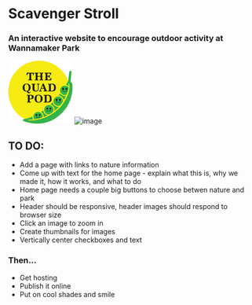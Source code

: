 # Scavenger Stroll

### An interactive website to encourage outdoor activity at Wannamaker Park

![image](./images/quadpod.png)
![image](./images/IMG_5435.JPG)

## TO DO:

- Add a page with links to nature information
- Come up with text for the home page - explain what this is, why we made it, how it works, and what to do
- Home page needs a couple big buttons to choose betwen nature and park
- Header should be responsive, header images should respond to browser size
- Click an image to zoom in
- Create thumbnails for images
- Vertically center checkboxes and text

### Then...

- Get hosting
- Publish it online
- Put on cool shades and smile
